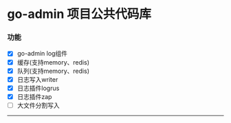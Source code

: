 # go-admin 项目公共代码库

### 功能
 - [x] go-admin log组件
 - [x] 缓存(支持memory、redis)
 - [x] 队列(支持memory、redis)
 - [x] 日志写入writer
 - [x] 日志插件logrus
 - [x] 日志插件zap
 - [ ] 大文件分割写入
---

